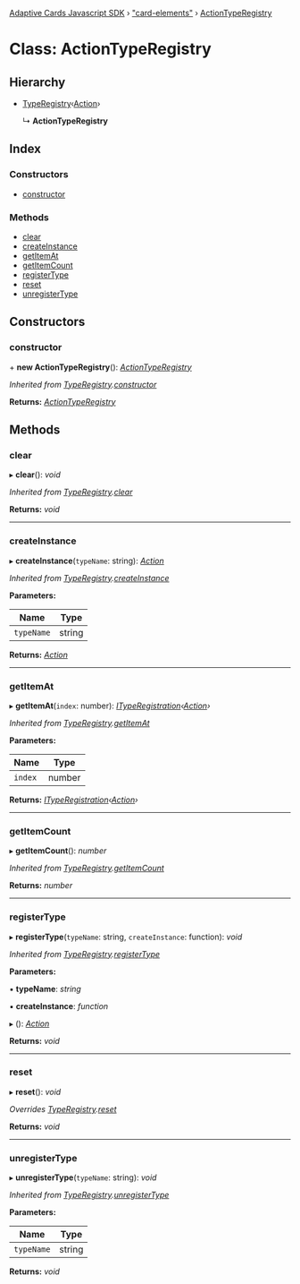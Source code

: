 [Adaptive Cards Javascript SDK](../README.md) › ["card-elements"](../modules/_card_elements_.md) › [ActionTypeRegistry](_card_elements_.actiontyperegistry.md)

# Class: ActionTypeRegistry

## Hierarchy

* [TypeRegistry](_card_elements_.typeregistry.md)‹[Action](_card_elements_.action.md)›

  ↳ **ActionTypeRegistry**

## Index

### Constructors

* [constructor](_card_elements_.actiontyperegistry.md#constructor)

### Methods

* [clear](_card_elements_.actiontyperegistry.md#clear)
* [createInstance](_card_elements_.actiontyperegistry.md#createinstance)
* [getItemAt](_card_elements_.actiontyperegistry.md#getitemat)
* [getItemCount](_card_elements_.actiontyperegistry.md#getitemcount)
* [registerType](_card_elements_.actiontyperegistry.md#registertype)
* [reset](_card_elements_.actiontyperegistry.md#reset)
* [unregisterType](_card_elements_.actiontyperegistry.md#unregistertype)

## Constructors

###  constructor

\+ **new ActionTypeRegistry**(): *[ActionTypeRegistry](_card_elements_.actiontyperegistry.md)*

*Inherited from [TypeRegistry](_card_elements_.typeregistry.md).[constructor](_card_elements_.typeregistry.md#constructor)*

**Returns:** *[ActionTypeRegistry](_card_elements_.actiontyperegistry.md)*

## Methods

###  clear

▸ **clear**(): *void*

*Inherited from [TypeRegistry](_card_elements_.typeregistry.md).[clear](_card_elements_.typeregistry.md#clear)*

**Returns:** *void*

___

###  createInstance

▸ **createInstance**(`typeName`: string): *[Action](_card_elements_.action.md)*

*Inherited from [TypeRegistry](_card_elements_.typeregistry.md).[createInstance](_card_elements_.typeregistry.md#createinstance)*

**Parameters:**

Name | Type |
------ | ------ |
`typeName` | string |

**Returns:** *[Action](_card_elements_.action.md)*

___

###  getItemAt

▸ **getItemAt**(`index`: number): *[ITypeRegistration](../interfaces/_card_elements_.ityperegistration.md)‹[Action](_card_elements_.action.md)›*

*Inherited from [TypeRegistry](_card_elements_.typeregistry.md).[getItemAt](_card_elements_.typeregistry.md#getitemat)*

**Parameters:**

Name | Type |
------ | ------ |
`index` | number |

**Returns:** *[ITypeRegistration](../interfaces/_card_elements_.ityperegistration.md)‹[Action](_card_elements_.action.md)›*

___

###  getItemCount

▸ **getItemCount**(): *number*

*Inherited from [TypeRegistry](_card_elements_.typeregistry.md).[getItemCount](_card_elements_.typeregistry.md#getitemcount)*

**Returns:** *number*

___

###  registerType

▸ **registerType**(`typeName`: string, `createInstance`: function): *void*

*Inherited from [TypeRegistry](_card_elements_.typeregistry.md).[registerType](_card_elements_.typeregistry.md#registertype)*

**Parameters:**

▪ **typeName**: *string*

▪ **createInstance**: *function*

▸ (): *[Action](_card_elements_.action.md)*

**Returns:** *void*

___

###  reset

▸ **reset**(): *void*

*Overrides [TypeRegistry](_card_elements_.typeregistry.md).[reset](_card_elements_.typeregistry.md#abstract-reset)*

**Returns:** *void*

___

###  unregisterType

▸ **unregisterType**(`typeName`: string): *void*

*Inherited from [TypeRegistry](_card_elements_.typeregistry.md).[unregisterType](_card_elements_.typeregistry.md#unregistertype)*

**Parameters:**

Name | Type |
------ | ------ |
`typeName` | string |

**Returns:** *void*
